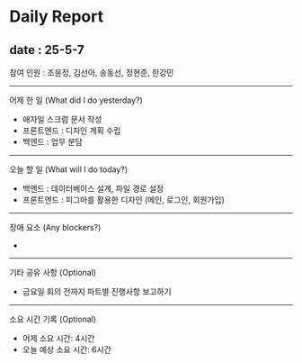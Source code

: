 # Daily Report

## date : 25-5-7

참여 인원 : 조윤정, 김선아, 송동선, 정현준, 한강민

---

어제 한 일 (What did I do yesterday?)

- 애자일 스크럼 문서 작성
- 프론트엔드 : 디자인 계획 수립
- 백엔드 : 업무 분담


---

오늘 할 일 (What will I do today?)

- 백엔드 : 데이터베이스 설계, 파일 경로 설정
- 프론트엔드 : 피그마를 활용한 디자인 (메인, 로그인, 회원가입)

<hr>

장애 요소 (Any blockers?)

- 

<hr>

기타 공유 사항 (Optional)
- 금요일 회의 전까지 파트별 진행사항 보고하기

<hr>

소요 시간 기록 (Optional)
- 어제 소요 시간: 4시간
- 오늘 예상 소요 시간: 6시간
